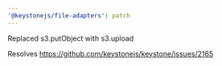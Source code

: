 ```yaml
---
'@keystonejs/file-adapters': patch
---
```


Replaced s3.putObject with s3.upload

Resolves https://github.com/keystonejs/keystone/issues/2165
